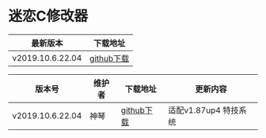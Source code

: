 # 迷恋C修改器


| 最新版本 | 下载地址 |
| -- | -- |
| v2019.10.6.22.04 | [github下载](https://github.com/NTS2R/rom_tool_binary/releases/tag/v2019.10.6.22.04) |



| 版本号 | 维护者 | 下载地址 | 更新内容 |
| -- | -- | -- | -- |
| v2019.10.6.22.04 | 神琴 | [github下载](https://github.com/NTS2R/rom_tool_binary/releases/tag/v2019.10.6.22.04)| 适配v1.87up4 特技系统 |